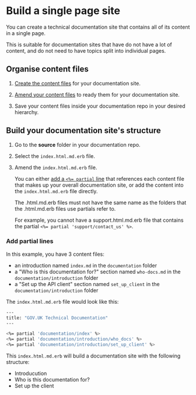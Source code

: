 # Build a single page site

You can create a technical documentation site that contains all of its content in a single page.

This is suitable for documentation sites that have do not have a lot of content, and do not need to have topics split into individual pages.

## Organise content files

1. [Create the content files](create_new_project.html#create-a-new-project) for your documentation site.

1. [Amend your content files](content.html#content-examples) to ready them for your documentation site.

1. Save your content files inside your documentation repo in your desired hierarchy.

## Build your documentation site's structure

1. Go to the __source__ folder in your documentation repo.

1. Select the `index.html.md.erb` file.

1. Amend the `index.html.md.erb` file.

    You can either [add a `<%= partial` line](single_page.html#add-partial-lines) that references each content file that makes up your overall documentation site, or add the content into the `index.html.md.erb` file directly.

    The .html.md.erb files must not have the same name as the folders that the .html.md.erb files use partials refer to.

    For example, you cannot have a support.html.md.erb file that contains the partial `<%= partial 'support/contact_us' %>`.

### Add partial lines

In this example, you have 3 content files:

- an introduction named `index.md` in the `documentation` folder
- a "Who is this documentation for?" section named `who-docs.md` in the `documentation/introduction` folder
- a "Set up the API client" section named `set_up_client` in the `documentation/introduction` folder

The `index.html.md.erb` file would look like this:

```bash
---
title: "GOV.UK Technical Documentation"
---

<%= partial 'documentation/index' %>
<%= partial 'documentation/introduction/who_docs' %>
<%= partial 'documentation/introduction/set_up_client' %>
```

This `index.html.md.erb` will build a documentation site with the following structure:

- Introducution
- Who is this documentation for?
- Set up the client
